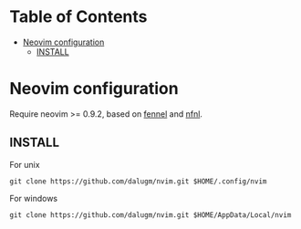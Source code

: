 # Table of Contents                                     <!-- :TOC: -->
- [Neovim configuration](#neovim-configuration)
  - [INSTALL](#install)

# Neovim configuration

Require neovim >= 0.9.2, based on [fennel] and [nfnl].

## INSTALL

For unix

    git clone https://github.com/dalugm/nvim.git $HOME/.config/nvim

For windows

    git clone https://github.com/dalugm/nvim.git $HOME/AppData/Local/nvim

[fennel]: https://fennel-lang.org
[nfnl]: https://github.com/Olical/nfnl
